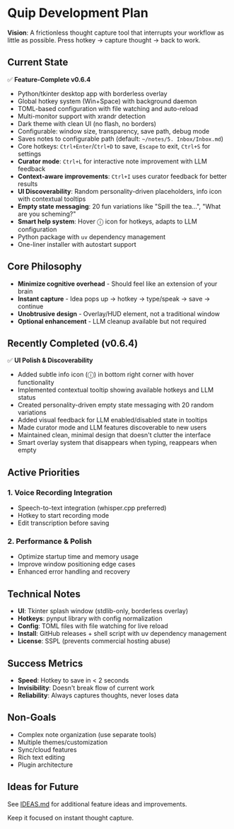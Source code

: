 # Quip Development Plan

**Vision**: A frictionless thought capture tool that interrupts your workflow as little as possible. Press hotkey → capture thought → back to work.

## Current State

✅ **Feature-Complete v0.6.4**
- Python/tkinter desktop app with borderless overlay
- Global hotkey system (Win+Space) with background daemon
- TOML-based configuration with file watching and auto-reload
- Multi-monitor support with xrandr detection
- Dark theme with clean UI (no flash, no borders)
- Configurable: window size, transparency, save path, debug mode
- Saves notes to configurable path (default: `~/notes/5. Inbox/Inbox.md`)
- Core hotkeys: `Ctrl+Enter`/`Ctrl+D` to save, `Escape` to exit, `Ctrl+S` for settings
- **Curator mode**: `Ctrl+L` for interactive note improvement with LLM feedback
- **Context-aware improvements**: `Ctrl+I` uses curator feedback for better results
- **UI Discoverability**: Random personality-driven placeholders, info icon with contextual tooltips
- **Empty state messaging**: 20 fun variations like "Spill the tea...", "What are you scheming?"
- **Smart help system**: Hover ⓘ icon for hotkeys, adapts to LLM configuration
- Python package with `uv` dependency management
- One-liner installer with autostart support

## Core Philosophy
- **Minimize cognitive overhead** - Should feel like an extension of your brain
- **Instant capture** - Idea pops up → hotkey → type/speak → save → continue
- **Unobtrusive design** - Overlay/HUD element, not a traditional window
- **Optional enhancement** - LLM cleanup available but not required

## Recently Completed (v0.6.4)

✅ **UI Polish & Discoverability**
- Added subtle info icon (ⓘ) in bottom right corner with hover functionality
- Implemented contextual tooltip showing available hotkeys and LLM status
- Created personality-driven empty state messaging with 20 random variations
- Added visual feedback for LLM enabled/disabled state in tooltips
- Made curator mode and LLM features discoverable to new users
- Maintained clean, minimal design that doesn't clutter the interface
- Smart overlay system that disappears when typing, reappears when empty

## Active Priorities

### 1. Voice Recording Integration
- Speech-to-text integration (whisper.cpp preferred)
- Hotkey to start recording mode
- Edit transcription before saving

### 2. Performance & Polish
- Optimize startup time and memory usage
- Improve window positioning edge cases
- Enhanced error handling and recovery

## Technical Notes

- **UI**: Tkinter splash window (stdlib-only, borderless overlay)
- **Hotkeys**: pynput library with config normalization
- **Config**: TOML files with file watching for live reload
- **Install**: GitHub releases + shell script with uv dependency management
- **License**: SSPL (prevents commercial hosting abuse)

## Success Metrics
- **Speed**: Hotkey to save in < 2 seconds
- **Invisibility**: Doesn't break flow of current work  
- **Reliability**: Always captures thoughts, never loses data

## Non-Goals
- Complex note organization (use separate tools)
- Multiple themes/customization  
- Sync/cloud features
- Rich text editing
- Plugin architecture

## Ideas for Future

See [IDEAS.md](IDEAS.md) for additional feature ideas and improvements.

Keep it focused on instant thought capture.